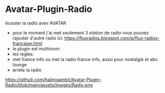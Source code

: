 # Avatar-Plugin-Radio
 écouter la radio avev AVATAR
- pour le moment j'ai met seulement 3 station de radio vous pouvez rajouter d'autre radio ici: https://fluxradios.blogspot.com/p/flux-radios-francaise.html
- le plugin est multiroom
- les regles:
- met france info ou met la radio france info, aussi pour nostalgie et abc lounge
- arrete la radio

https://github.com/halimgambit/Avatar-Plugin-Radio/blob/main/assets/images/Radio.png
